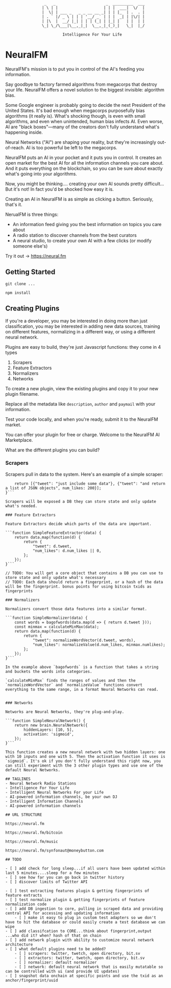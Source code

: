 

                     _   _                      _  _________  ___
                    | \ | |                    | | |  ___|  \/  |
                    |  \| | ___ _   _ _ __ __ _| | | |_  | .  . |
                    | . ` |/ _ \ | | | '__/ _` | | |  _| | |\/| |
                    | |\  |  __/ |_| | | | (_| | |_| |   | |  | |
                    \_| \_/\___|\__,_|_|  \__,_|_(_)_|   \_|  |_/
                                                                 
                             Intelligence For Your Life                                                         


# NeuralFM

NeuralFM's mission is to put you in control of the AI's feeding you information.

Say goodbye to factory farmed algorithms from megacorps that destroy your life. NeuralFM offers a novel solution to the biggest invisible: algorithm bias.

Some Google engineer is probably going to decide the next President of the United States. It's bad enough when megacorps purposefully bias algorithms (it really is). What's shocking though, is even with small algorithms, and even when unintended, human bias infects AI. Even worse, AI are "black boxes"—many of the creators don't fully understand what's happening inside.

Neural Networks ("AI") are shaping your reality, but they're increasingly out-of-reach. AI is too powerful be left to the megacorps.

NeuralFM puts an AI in your pocket and it puts you in control. It creates an open market for the best AI for all the information channels you care about. And it puts everything on the blockchain, so you can be sure about exactly what's going into your algorithms.

Now, you might be thinking.... creating your own AI sounds pretty difficult... But it's not! In fact you'd be shocked how easy it is.


Creating an AI in NeuralFM is as simple as clicking a button. Seriously, that's it.

NerualFM is three things:
- An information feed giving you the best information on topics you care about
- A radio station to discover channels from the best curators
- A neural studio, to create your own AI with a few clicks (or modify someone else's)

Try it out -> https://neural.fm

## Getting Started

    git clone ...

    npm install

## Creating Plugins

If you're a developer, you may be interested in doing more than just classification, you may be interested in adding new data sources, training on different features, normalizing in a different way, or using a different neural network.

Plugins are easy to build, they're just Javascript functions: they come in 4 types

1. Scrapers
2. Feature Extractors
3. Normalizers
4. Networks

To create a new plugin, view the existing plugins and copy it to your new plugin filename.

Replace all the metadata like `description`, `author` and `paymail` with your information.

Test your code locally, and when you're ready, submit it to the NeuralFM market.

You can offer your plugin for free or charge. Welcome to the NeuralFM AI Marketplace.

What are the different plugins you can build?


### Scrapers

Scrapers pull in data to the system. Here's an example of a simple scraper:

```function SimpleScraper() {
    return [{"tweet": "just include some data"}, {"tweet": "and return a list of JSON objects", num_likes: 200}];
}```

Scrapers will be exposed a DB they can store state and only update what's needed.

### Feature Extractors

Feature Extractors decide which parts of the data are important.

```function SimpleFeatureExtractor(data) {
    return data.map(function(d) {
        return {
            "tweet": d.tweet,
            "num_likes": d.num_likes || 0,
        };
    });
}```

// TODO: You will get a core object that contains a DB you can use to store state and only update what's necessary
// TODO: Each data should return a fingerprint, or a hash of the data will be the fingerprint. bonus points for using bitcoin txids as fingerprints

### Normalizers

Normalizers convert those data features into a similar format.

```function SimpleNormalizer(data) {
    const words = bagofwords(data.map(d => { return d.tweet }));
    const minmax = calculateMinMax(data);
    return data.map(function(d) {
        return {
            "tweet": normalizeWordVector(d.tweet, words),
            "num_likes": normalizeValue(d.num_likes, minmax.numlikes);
        };
    });
}```

In the example above `bagofwords` is a function that takes a string and buckets the words into categories.

`calculateMinMax` finds the ranges of values and then the `normalizeWordVector` and `normalizeValue` functions convert everything to the same range, in a format Neural Networks can read.


### Networks

Networks are Neural Networks, they're plug-and-play.

```function SimpleNeuralNetwork() {
    return new brain.NeuralNetwork({
        hiddenLayers: [10, 5],
        activation: 'sigmoid',
    });
}```

This function creates a new neural network with two hidden layers: one with 10 inputs and one with 5. Then the activation function it uses is `sigmoid`. It's ok if you don't fully understand this right now, you can still experiment with the 3 other plugin types and use one of the default Neural Networks.

## TAGLINES
- Neural Network Radio Stations
- Intelligence For Your Life
- Intelligent Neural Networks For your Life
- AI-powered information channels, be your own DJ
- Intelligent Information Channels
- AI-powered information channels

## URL STRUCTURE

https://neural.fm

https://neural.fm/bitcoin

https://neural.fm/music

https://neural.fm/synfonaut@moneybutton.com

## TODO

- [ ] add check for long sleep...if all users have been updated within last 5 minutes....sleep for a few minutes
- [ ] see how far you can go back in twitter history
- [ ] discover limits of Twitter API

- [ ] test extracting features plugin & getting fingerprints of feature extracts
- [ ] test normalize plugin & getting fingerprints of feature normalization code 
- [ ] add DB ingestion to core, pulling in scraped data and providing central API for accessing and updating information
    - [ ] make it easy to plug in custom test adapters so we don't have to hit the database or could easily create a test database we can wipe
- [ ] add classifcation to CORE...think about fingerprint,output ...who did it? when? hash of that on chain
- [ ] add network plugin with ability to customize neural network architecture
- [ ] what default plugins need to be added?
    - [ ] scrapers: twitter, twetch, open directory, bit.sv
    - [ ] extractors: twitter, twetch, open directory, bit.sv
    - [ ] normalizer: default normalizer
    - [ ] network: default neural network that is easily mutatable so can be controlled with ui (and provide UI updates)
- [ ] snapshot data onchain at specific points and use the txid as an anchor/fingerprint/uuid

